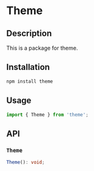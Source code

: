 # Theme

## Description

This is a package for theme.

## Installation

```bash
npm install theme
```

## Usage

```typescript
import { Theme } from 'theme';
```

## API

### `Theme`

```typescript
Theme(): void;
```
